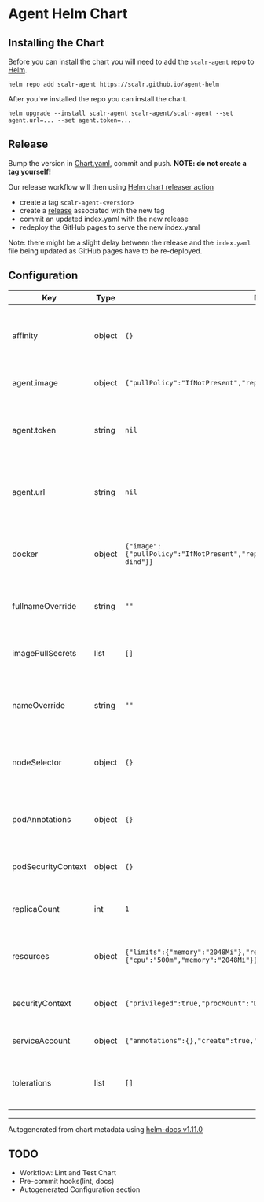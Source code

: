 # Agent Helm Chart

## Installing the Chart

Before you can install the chart you will need to add the `scalr-agent` repo to [Helm](https://helm.sh/).

```shell
helm repo add scalr-agent https://scalr.github.io/agent-helm
```

After you've installed the repo you can install the chart.

```shell
helm upgrade --install scalr-agent scalr-agent/scalr-agent --set agent.url=... --set agent.token=... 
```

## Release

Bump the version in [Chart.yaml](./charts/scalr-agent/Chart.yaml), commit and push.
**NOTE: do not create a tag yourself!**

Our release workflow will then using [Helm chart releaser action](https://github.com/helm/chart-releaser-action)

* create a tag `scalr-agent-<version>`
* create a [release](https://github.com/Scalr/agent-helm/releases) associated with the new tag
* commit an updated index.yaml with the new release
* redeploy the GitHub pages to serve the new index.yaml

Note: there might be a slight delay between the release and the `index.yaml`
file being updated as GitHub pages have to be re-deployed.

## Configuration

| Key | Type | Default | Description |
|-----|------|---------|-------------|
| affinity | object | `{}` | Affinity rules to control how the Scalr Agent pods are scheduled on nodes |
| agent.image | object | `{"pullPolicy":"IfNotPresent","repository":"scalr/agent","tag":"0.1.30"}` | Docker image configuration for Scalr Agent |
| agent.token | string | `nil` | A value for agent.token must be provided for Scalr Agent authentication |
| agent.url | string | `nil` | A value for agent.url must be provided to specify the Scalr API endpoint |
| docker | object | `{"image":{"pullPolicy":"IfNotPresent","repository":"docker","tag":"20.10.23-dind"}}` | Docker configuration for running Docker-in-Docker containers |
| fullnameOverride | string | `""` | String to fully override the name used in resources |
| imagePullSecrets | list | `[]` | List of secrets for pulling images from private registries |
| nameOverride | string | `""` | String to partially override the name used in resources |
| nodeSelector | object | `{}` | NodeSelector for specifying which nodes the Scalr Agent pods should be deployed on |
| podAnnotations | object | `{}` | Additional annotations to be added to the Scalr Agent pods |
| podSecurityContext | object | `{}` | Pod security context for the Scalr Agent deployment |
| replicaCount | int | `1` | Number of replicas for the Scalr Agent deployment |
| resources | object | `{"limits":{"memory":"2048Mi"},"requests":{"cpu":"500m","memory":"2048Mi"}}` | Resource limits and requests for the Scalr Agent containers |
| securityContext | object | `{"privileged":true,"procMount":"Default"}` | Security context for the Scalr Agent containers |
| serviceAccount | object | `{"annotations":{},"create":true,"name":""}` | ServiceAccount configuration for Scalr Agent |
| tolerations | list | `[]` | Tolerations for the Scalr Agent pods, allowing them to run on tainted nodes |

----------------------------------------------
Autogenerated from chart metadata using [helm-docs v1.11.0](https://github.com/norwoodj/helm-docs/releases/v1.11.0)


## TODO
- Workflow: Lint and Test Chart
- Pre-commit hooks(lint, docs)
- Autogenerated Configuration section